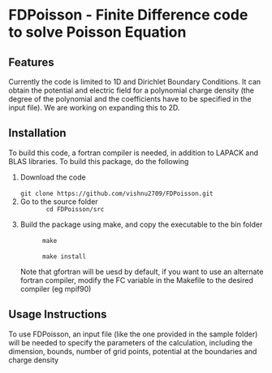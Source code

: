 # FDPoisson - Finite Difference code to solve Poisson Equation

## Features
Currently the code is limited to 1D and Dirichlet Boundary Conditions. It can obtain the potential and electric field for a polynomial charge density (the degree of the polynomial and the coefficients have to be specified in the input file). We are working on expanding this to 2D.

## Installation

To build this code, a fortran compiler is needed, in addition to LAPACK and BLAS libraries. To build this package, do the following
<ol>
  <li> Download the code <br>
<code>
git clone https://github.com/vishnu2709/FDPoisson.git
</code>
   <li> Go to the source folder
     <code>
       cd FDPoisson/src
     </code>
   <li> Build the package using make, and copy the executable to the bin folder <br>
    <code>
      make </code> <br> <code>
      make install
     </code> <br>
     Note that gfortran will be uesd by default, if you want to use an alternate fortran compiler, modify the FC variable in the Makefile to the desired compiler (eg mpif90)
</ol>
   

## Usage Instructions

To use FDPoisson, an input file (like the one provided in the sample folder) will be needed to specify the parameters of the calculation, including the dimension, bounds, number of grid points, potential at the boundaries and charge density
